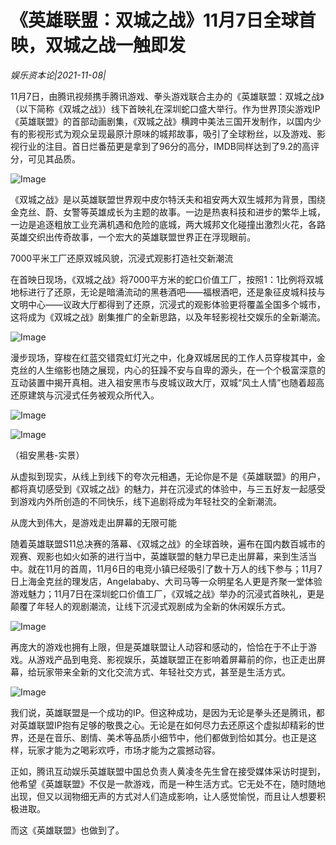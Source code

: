 # 《英雄联盟：双城之战》11月7日全球首映，双城之战一触即发

*娱乐资本论|2021-11-08|*

11月7日，由腾讯视频携手腾讯游戏、拳头游戏联合主办的《英雄联盟：双城之战》（以下简称《双城之战》）线下首映礼在深圳蛇口盛大举行。作为世界顶尖游戏IP《英雄联盟》的首部动画剧集，《双城之战》横跨中美法三国开发制作，以国内少有的影视形式为观众呈现最原汁原味的城邦故事，吸引了全球粉丝，以及游戏、影视行业的注目。首日烂番茄更是拿到了96分的高分，IMDB同样达到了9.2的高评分，可见其品质。

![Image](https://mp.toutiao.com/mp/agw/article_material/open_image/get?code=NDcwOWI1YzkwMDc0MzA1NjYyZWM3MzhiMjUxNmQ1YmUsMTYzNjM0ODY5NDY5MQ==)

《双城之战》是以英雄联盟世界观中皮尔特沃夫和祖安两大双生城邦为背景，围绕金克丝、蔚、女警等英雄成长为主题的故事。一边是热衷科技和进步的繁华上城，一边是追逐粗放工业充满机遇和危险的底城，两大城邦文化碰撞出激烈火花，各路英雄交织出传奇故事，一个宏大的英雄联盟世界正在浮现眼前。

7000平米工厂还原双城风貌，沉浸式观影打造社交新潮流

在首映日现场，《双城之战》将7000平方米的蛇口价值工厂，按照1：1比例将双城地标进行了还原，无论是暗涌流动的黑巷酒吧——福根酒吧，还是象征皮城科技与文明中心——议政大厅都得到了还原，沉浸式的观影体验更将覆盖全国多个城市，这将成为《双城之战》剧集推广的全新思路，以及年轻影视社交娱乐的全新潮流。

![Image](https://mp.toutiao.com/mp/agw/article_material/open_image/get?code=YzExYzY3OTQzZDc5MWFhYmIzNTA3NGUxNjY0NDdhZDYsMTYzNjM0ODY5NDY5Mg==)

漫步现场，穿梭在红蓝交错霓虹灯光之中，化身双城居民的工作人员穿梭其中，金克丝的人生缩影也随之展现，内心的狂躁不安与自卑的源头，在一个个极富深意的互动装置中揭开真相。进入祖安黑市与皮城议政大厅，双城“风土人情”也随着超高还原建筑与沉浸式任务被观众所代入。

![Image](https://mp.toutiao.com/mp/agw/article_material/open_image/get?code=ZTNlYjFlZDRkNzgxYWM3MTFhMjU4OWQxMmUwMzRjYjYsMTYzNjM0ODY5NDY5Mg==)

![Image](https://mp.toutiao.com/mp/agw/article_material/open_image/get?code=YTZiMGJlZWViYzYwZTc3MjA2YTZhOWU4NTMxMzczYWQsMTYzNjM0ODY5NDY5Mg==)

（祖安黑巷-实景）

从虚拟到现实，从线上到线下的夸次元相遇，无论你是不是《英雄联盟》的用户，都将真切感受到《双城之战》的魅力，并在沉浸式的体验中，与三五好友一起感受到游戏内外所创造的不同快乐，线下追剧将成为年轻社交的全新潮流。

从庞大到伟大，是游戏走出屏幕的无限可能

随着英雄联盟S11总决赛的落幕、《双城之战》的全球首映，遍布在国内数百城市的观赛、观影也如火如荼的进行当中，英雄联盟的魅力早已走出屏幕，来到生活当中。就在11月的首周，11月6日的电竞小镇已经吸引了数十万人的线下参与；11月7日上海金克丝的理发店，Angelababy、大司马等一众明星名人更是齐聚一堂体验游戏魅力；11月7日在深圳蛇口价值工厂，《双城之战》举办的沉浸式首映礼，更是颠覆了年轻人的观剧潮流，让线下沉浸式观剧成为全新的休闲娱乐方式。

![Image](https://mp.toutiao.com/mp/agw/article_material/open_image/get?code=ZWU0YTg0ZTgwNGQwYjhhN2JmMmNiY2U5ZGE1ODU0MDksMTYzNjM0ODY5NDY5Mg==)

再庞大的游戏也拥有上限，但是英雄联盟让人动容和感动的，恰恰在于不止于游戏。从游戏产品到电竞、影视娱乐，英雄联盟正在影响着屏幕前的你，也正走出屏幕，给玩家带来全新的文化交流方式、年轻社交方式，甚至是生活方式。

![Image](https://mp.toutiao.com/mp/agw/article_material/open_image/get?code=OTdhYzBkNDE4NGQzZGEwZDdjNGU5YjI2ZTAzYjAxMjQsMTYzNjM0ODY5NDY5Mg==)

我们说，英雄联盟是一个成功的IP。但这种成功，是因为无论是拳头还是腾讯，都对英雄联盟IP抱有足够的敬畏之心。无论是在如何尽力去还原这个虚拟却精彩的世界，还是在音乐、剧情、美术等品质小细节中，他们都做到恰如其分。也正是这样，玩家才能为之喝彩欢呼，市场才能为之震撼动容。

正如，腾讯互动娱乐英雄联盟中国总负责人黄凌冬先生曾在接受媒体采访时提到，他希望《英雄联盟》不仅是一款游戏，而是一种生活方式。它无处不在，随时随地出现，但又以润物细无声的方式对人们造成影响，让人感觉愉悦，而且让人想要积极进取。

而这《英雄联盟》也做到了。

